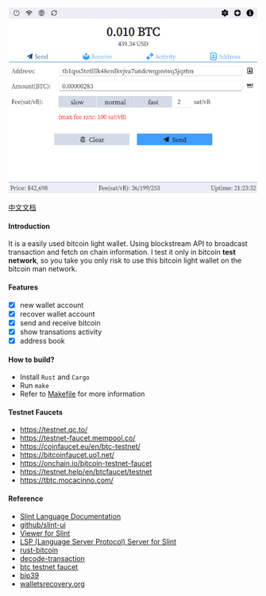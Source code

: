 ![screenshot](./screenshot/bitbox-en.png)

[中文文档](./README.zh-CN.md)

#### Introduction
It is a easily used bitcoin light wallet. Using blockstream API to broadcast transaction and fetch on chain information. I test it only in bitcoin **test network**, so you take you only risk to use this bitcoin light wallet on the bitcoin man network.

#### Features
- [x] new wallet account
- [x] recover wallet account
- [x] send and receive bitcoin
- [x] show transations activity
- [x] address book

#### How to build?
- Install `Rust` and `Cargo`
- Run `make`
- Refer to [Makefile](./Makefile) for more information

#### Testnet Faucets
- https://testnet.qc.to/
- https://testnet-faucet.mempool.co/
- https://coinfaucet.eu/en/btc-testnet/
- https://bitcoinfaucet.uo1.net/
- https://onchain.io/bitcoin-testnet-faucet
- https://testnet.help/en/btcfaucet/testnet
- https://tbtc.mocacinno.com/

#### Reference
- [Slint Language Documentation](https://slint-ui.com/releases/1.0.0/docs/slint/)
- [github/slint-ui](https://github.com/slint-ui/slint)
- [Viewer for Slint](https://github.com/slint-ui/slint/tree/master/tools/viewer)
- [LSP (Language Server Protocol) Server for Slint](https://github.com/slint-ui/slint/tree/master/tools/lsp)
- [rust-bitcoin](https://github.com/rust-bitcoin/rust-bitcoin/)
- [decode-transaction](https://www.blockchain.com/explorer/assets/btc/decode-transaction)
- [btc testnet faucet](https://coinfaucet.eu/en/btc-testnet/)
- [bip39](https://iancoleman.io/bip39/)
- [walletsrecovery.org](https://walletsrecovery.org/)

